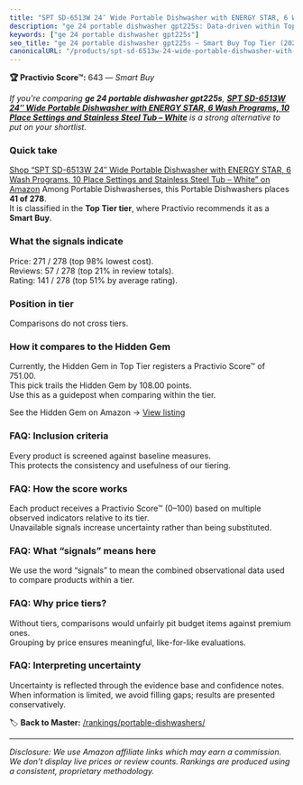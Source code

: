 ```yaml
---
title: "SPT SD-6513W 24″ Wide Portable Dishwasher with ENERGY STAR, 6 Wash Programs, 10 Place Settings and Stainless Steel Tub – White"
description: "ge 24 portable dishwasher gpt225s: Data-driven within Top Tier ranking using the Practivio Score™. Positioned by quality, value, demand, findability, momentum."
keywords: ["ge 24 portable dishwasher gpt225s"]
seo_title: "ge 24 portable dishwasher gpt225s — Smart Buy Top Tier (2025)"
canonicalURL: "/products/spt-sd-6513w-24-wide-portable-dishwasher-with-energy-star-6-wash-programs-10-place-settings-and-stainless-steel-tub-white-B08FVFY9BG/"
---
```


**🏆 Practivio Score™:** 643 — _Smart Buy_


*If you're comparing **ge 24 portable dishwasher gpt225s**, **[SPT SD-6513W 24″ Wide Portable Dishwasher with ENERGY STAR, 6 Wash Programs, 10 Place Settings and Stainless Steel Tub – White](https://www.amazon.com/dp/B08FVFY9BG?tag=practivio-20)** is a strong alternative to put on your shortlist.*
### Quick take
[Shop “SPT SD-6513W 24″ Wide Portable Dishwasher with ENERGY STAR, 6 Wash Programs, 10 Place Settings and Stainless Steel Tub – White” on Amazon](https://www.amazon.com/dp/B08FVFY9BG?tag=practivio-20)
Among Portable Dishwasherses, this Portable Dishwashers places **41 of 278**.  
It is classified in the **Top Tier tier**, where Practivio recommends it as a **Smart Buy**.

### What the signals indicate
Price: 271 / 278 (top 98% lowest cost).  
Reviews: 57 / 278 (top 21% in review totals).  
Rating: 141 / 278 (top 51% by average rating).  

### Position in tier
Comparisons do not cross tiers.

### How it compares to the Hidden Gem
Currently, the Hidden Gem in Top Tier registers a Practivio Score™ of 751.00.  
This pick trails the Hidden Gem by 108.00 points.  
Use this as a guidepost when comparing within the tier.  

See the Hidden Gem on Amazon → [View listing](https://www.amazon.com/dp/B08N6WV3HX?tag=practivio-20)

### FAQ: Inclusion criteria
Every product is screened against baseline measures.  
This protects the consistency and usefulness of our tiering.

### FAQ: How the score works
Each product receives a Practivio Score™ (0–100) based on multiple observed indicators relative to its tier.  
Unavailable signals increase uncertainty rather than being substituted.

### FAQ: What “signals” means here
We use the word “signals” to mean the combined observational data used to compare products within a tier.

### FAQ: Why price tiers?
Without tiers, comparisons would unfairly pit budget items against premium ones.  
Grouping by price ensures meaningful, like-for-like evaluations.

### FAQ: Interpreting uncertainty
Uncertainty is reflected through the evidence base and confidence notes.  
When information is limited, we avoid filling gaps; results are presented conservatively.


🏷️ **Back to Master:** [/rankings/portable-dishwashers/](/rankings/portable-dishwashers/)

---
_Disclosure: We use Amazon affiliate links which may earn a commission. We don’t display live prices or review counts. Rankings are produced using a consistent, proprietary methodology._
